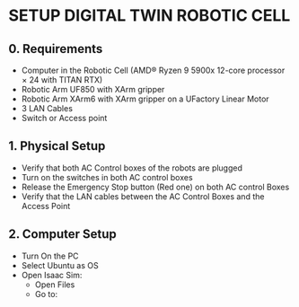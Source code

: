 # SETUP DIGITAL TWIN ROBOTIC CELL
## 0. Requirements
- Computer in the Robotic Cell (AMD® Ryzen 9 5900x 12-core processor × 24 with TITAN RTX)
- Robotic Arm UF850 with XArm gripper
- Robotic Arm XArm6 with XArm gripper on a UFactory Linear Motor
- 3 LAN Cables
- Switch or Access point
## 1. Physical Setup
- Verify that both AC Control boxes of the robots are plugged
- Turn on the switches in both AC control boxes
- Release the Emergency Stop button (Red one) on both AC control Boxes
- Verify that the LAN cables between the AC Control Boxes and the Access Point
## 2. Computer Setup
- Turn On the PC
- Select Ubuntu as OS
- Open Isaac Sim:
  - Open Files
  - Go to: 
